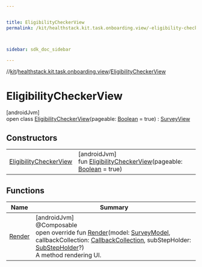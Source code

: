 ```yaml
---


title: EligibilityCheckerView
permalink: /kit/healthstack.kit.task.onboarding.view/-eligibility-checker-view/index.html



sidebar: sdk_doc_sidebar

---
```



//[kit](/kit.html)/[healthstack.kit.task.onboarding.view](../index.html)/[EligibilityCheckerView](index.html)



# EligibilityCheckerView



[androidJvm]\
open class [EligibilityCheckerView](index.html)(pageable: [Boolean](https://kotlinlang.org/api/latest/jvm/stdlib/kotlin/-boolean/index.html) = true) : [SurveyView](../../healthstack.kit.task.survey.view/-survey-view/index.html)



## Constructors


| | |
|---|---|
| [EligibilityCheckerView](-eligibility-checker-view.html) | [androidJvm]<br>fun [EligibilityCheckerView](-eligibility-checker-view.html)(pageable: [Boolean](https://kotlinlang.org/api/latest/jvm/stdlib/kotlin/-boolean/index.html) = true) |


## Functions


| Name | Summary |
|---|---|
| [Render](../../healthstack.kit.task.survey.view/-survey-view/-render.html) | [androidJvm]<br>@Composable<br>open override fun [Render](../../healthstack.kit.task.survey.view/-survey-view/-render.html)(model: [SurveyModel](../../healthstack.kit.task.survey.model/-survey-model/index.html), callbackCollection: [CallbackCollection](../../healthstack.kit.task.base/-callback-collection/index.html), subStepHolder: [SubStepHolder](../../healthstack.kit.task.survey.question/-sub-step-holder/index.html)?)<br>A method rendering UI. |



